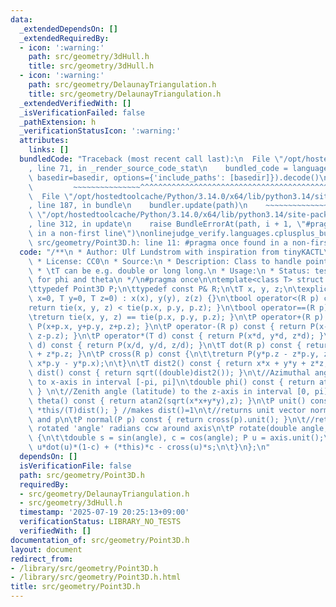 ```yaml
---
data:
  _extendedDependsOn: []
  _extendedRequiredBy:
  - icon: ':warning:'
    path: src/geometry/3dHull.h
    title: src/geometry/3dHull.h
  - icon: ':warning:'
    path: src/geometry/DelaunayTriangulation.h
    title: src/geometry/DelaunayTriangulation.h
  _extendedVerifiedWith: []
  _isVerificationFailed: false
  _pathExtension: h
  _verificationStatusIcon: ':warning:'
  attributes:
    links: []
  bundledCode: "Traceback (most recent call last):\n  File \"/opt/hostedtoolcache/Python/3.14.0/x64/lib/python3.14/site-packages/onlinejudge_verify/documentation/build.py\"\
    , line 71, in _render_source_code_stat\n    bundled_code = language.bundle(stat.path,\
    \ basedir=basedir, options={'include_paths': [basedir]}).decode()\n          \
    \         ~~~~~~~~~~~~~~~^^^^^^^^^^^^^^^^^^^^^^^^^^^^^^^^^^^^^^^^^^^^^^^^^^^^^^^^^^^^^^^^^^\n\
    \  File \"/opt/hostedtoolcache/Python/3.14.0/x64/lib/python3.14/site-packages/onlinejudge_verify/languages/cplusplus.py\"\
    , line 187, in bundle\n    bundler.update(path)\n    ~~~~~~~~~~~~~~^^^^^^\n  File\
    \ \"/opt/hostedtoolcache/Python/3.14.0/x64/lib/python3.14/site-packages/onlinejudge_verify/languages/cplusplus_bundle.py\"\
    , line 312, in update\n    raise BundleErrorAt(path, i + 1, \"#pragma once found\
    \ in a non-first line\")\nonlinejudge_verify.languages.cplusplus_bundle.BundleErrorAt:\
    \ src/geometry/Point3D.h: line 11: #pragma once found in a non-first line\n"
  code: "/**\n * Author: Ulf Lundstrom with inspiration from tinyKACTL\n * Date: 2009-04-14\n\
    \ * License: CC0\n * Source:\n * Description: Class to handle points in 3D space.\n\
    \ * \tT can be e.g. double or long long.\n * Usage:\n * Status: tested, except\
    \ for phi and theta\n */\n#pragma once\n\ntemplate<class T> struct Point3D {\n\
    \ttypedef Point3D P;\n\ttypedef const P& R;\n\tT x, y, z;\n\texplicit Point3D(T\
    \ x=0, T y=0, T z=0) : x(x), y(y), z(z) {}\n\tbool operator<(R p) const {\n\t\t\
    return tie(x, y, z) < tie(p.x, p.y, p.z); }\n\tbool operator==(R p) const {\n\t\
    \treturn tie(x, y, z) == tie(p.x, p.y, p.z); }\n\tP operator+(R p) const { return\
    \ P(x+p.x, y+p.y, z+p.z); }\n\tP operator-(R p) const { return P(x-p.x, y-p.y,\
    \ z-p.z); }\n\tP operator*(T d) const { return P(x*d, y*d, z*d); }\n\tP operator/(T\
    \ d) const { return P(x/d, y/d, z/d); }\n\tT dot(R p) const { return x*p.x + y*p.y\
    \ + z*p.z; }\n\tP cross(R p) const {\n\t\treturn P(y*p.z - z*p.y, z*p.x - x*p.z,\
    \ x*p.y - y*p.x);\n\t}\n\tT dist2() const { return x*x + y*y + z*z; }\n\tdouble\
    \ dist() const { return sqrt((double)dist2()); }\n\t//Azimuthal angle (longitude)\
    \ to x-axis in interval [-pi, pi]\n\tdouble phi() const { return atan2(y, x);\
    \ } \n\t//Zenith angle (latitude) to the z-axis in interval [0, pi]\n\tdouble\
    \ theta() const { return atan2(sqrt(x*x+y*y),z); }\n\tP unit() const { return\
    \ *this/(T)dist(); } //makes dist()=1\n\t//returns unit vector normal to *this\
    \ and p\n\tP normal(P p) const { return cross(p).unit(); }\n\t//returns point\
    \ rotated 'angle' radians ccw around axis\n\tP rotate(double angle, P axis) const\
    \ {\n\t\tdouble s = sin(angle), c = cos(angle); P u = axis.unit();\n\t\treturn\
    \ u*dot(u)*(1-c) + (*this)*c - cross(u)*s;\n\t}\n};\n"
  dependsOn: []
  isVerificationFile: false
  path: src/geometry/Point3D.h
  requiredBy:
  - src/geometry/DelaunayTriangulation.h
  - src/geometry/3dHull.h
  timestamp: '2025-07-19 20:25:13+09:00'
  verificationStatus: LIBRARY_NO_TESTS
  verifiedWith: []
documentation_of: src/geometry/Point3D.h
layout: document
redirect_from:
- /library/src/geometry/Point3D.h
- /library/src/geometry/Point3D.h.html
title: src/geometry/Point3D.h
---
```

